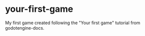 # your-first-game
My first game created following the "Your first game" tutorial from godotengine-docs.

